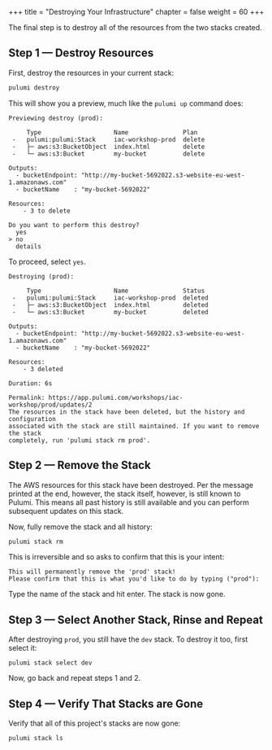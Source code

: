 +++
title = "Destroying Your Infrastructure"
chapter = false
weight = 60
+++

The final step is to destroy all of the resources from the two stacks created.

## Step 1 &mdash;  Destroy Resources

First, destroy the resources in your current stack:

```bash
pulumi destroy
```

This will show you a preview, much like the `pulumi up` command does:

```
Previewing destroy (prod):

     Type                    Name               Plan
 -   pulumi:pulumi:Stack     iac-workshop-prod  delete
 -   ├─ aws:s3:BucketObject  index.html         delete
 -   └─ aws:s3:Bucket        my-bucket          delete

Outputs:
  - bucketEndpoint: "http://my-bucket-5692022.s3-website-eu-west-1.amazonaws.com"
  - bucketName    : "my-bucket-5692022"

Resources:
    - 3 to delete

Do you want to perform this destroy?
  yes
> no
  details
```

To proceed, select `yes`.

```
Destroying (prod):

     Type                    Name               Status
 -   pulumi:pulumi:Stack     iac-workshop-prod  deleted
 -   ├─ aws:s3:BucketObject  index.html         deleted
 -   └─ aws:s3:Bucket        my-bucket          deleted

Outputs:
  - bucketEndpoint: "http://my-bucket-5692022.s3-website-eu-west-1.amazonaws.com"
  - bucketName    : "my-bucket-5692022"

Resources:
    - 3 deleted

Duration: 6s

Permalink: https://app.pulumi.com/workshops/iac-workshop/prod/updates/2
The resources in the stack have been deleted, but the history and configuration
associated with the stack are still maintained. If you want to remove the stack
completely, run 'pulumi stack rm prod'.
```

## Step 2 &mdash;  Remove the Stack

The AWS resources for this stack have been destroyed. Per the message printed at the end, however, the stack itself, however, is still known to Pulumi. This means all past history is still available and you can perform subsequent updates on this stack.

Now, fully remove the stack and all history:

```bash
pulumi stack rm
```

This is irreversible and so asks to confirm that this is your intent:

```
This will permanently remove the 'prod' stack!
Please confirm that this is what you'd like to do by typing ("prod"):
```

Type the name of the stack and hit enter. The stack is now gone.

## Step 3 &mdash;  Select Another Stack, Rinse and Repeat

After destroying `prod`, you still have the `dev` stack. To destroy it too, first select it:

```
pulumi stack select dev
```

Now, go back and repeat steps 1 and 2.

## Step 4 &mdash;  Verify That Stacks are Gone

Verify that all of this project's stacks are now gone:

```bash
pulumi stack ls
```
